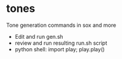 # tones
Tone generation commands in sox and more


- Edit and run gen.sh
- review and run resulting run.sh script
- python shell: import play; play.play()
